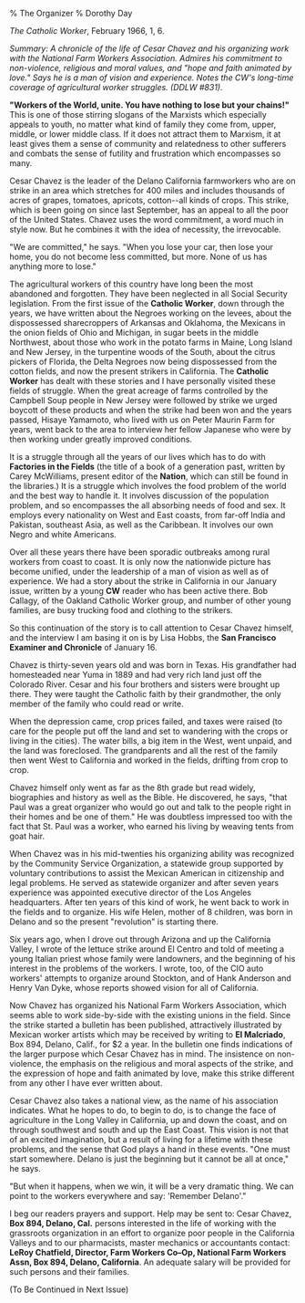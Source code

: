 % The Organizer
% Dorothy Day

*The Catholic Worker*, February 1966, 1, 6.

*Summary: A chronicle of the life of Cesar Chavez and his organizing
work with the National Farm Workers Association. Admires his commitment
to non-violence, religious and moral values, and "hope and faith
animated by love." Says he is a man of vision and experience. Notes the
CW's long-time coverage of agricultural worker struggles. (DDLW \#831).*

**"Workers of the World, unite. You have nothing to lose but your
chains!"** This is one of those stirring slogans of the Marxists which
especially appeals to youth, no matter what kind of family they come
from, upper, middle, or lower middle class. If it does not attract them
to Marxism, it at least gives them a sense of community and relatedness
to other sufferers and combats the sense of futility and frustration
which encompasses so many.

Cesar Chavez is the leader of the Delano California farmworkers who are
on strike in an area which stretches for 400 miles and includes
thousands of acres of grapes, tomatoes, apricots, cotton--all kinds of
crops. This strike, which is been going on since last September, has an
appeal to all the poor of the United States. Chavez uses the word
commitment, a word much in style now. But he combines it with the idea
of necessity, the irrevocable.

"We are committed," he says. "When you lose your car, then lose your
home, you do not become less committed, but more. None of us has
anything more to lose."

The agricultural workers of this country have long been the most
abandoned and forgotten. They have been neglected in all Social Security
legislation. From the first issue of the **Catholic Worker**, down
through the years, we have written about the Negroes working on the
levees, about the dispossessed sharecroppers of Arkansas and Oklahoma,
the Mexicans in the onion fields of Ohio and Michigan, in sugar beets in
the middle Northwest, about those who work in the potato farms in Maine,
Long Island and New Jersey, in the turpentine woods of the South, about
the citrus pickers of Florida, the Delta Negroes now being dispossessed
from the cotton fields, and now the present strikers in California. The
**Catholic Worker** has dealt with these stories and I have personally
visited these fields of struggle. When the great acreage of farms
controlled by the Campbell Soup people in New Jersey were followed by
strike we urged boycott of these products and when the strike had been
won and the years passed, Hisaye Yamamoto, who lived with us on Peter
Maurin Farm for years, went back to the area to interview her fellow
Japanese who were by then working under greatly improved conditions.

It is a struggle through all the years of our lives which has to do with
**Factories in the Fields** (the title of a book of a generation past,
written by Carey McWilliams, present editor of the **Nation**, which can
still be found in the libraries.) It is a struggle which involves the
food problem of the world and the best way to handle it. It involves
discussion of the population problem, and so encompasses the all
absorbing needs of food and sex. It employs every nationality on West
and East coasts, from far-off India and Pakistan, southeast Asia, as
well as the Caribbean. It involves our own Negro and white Americans.

Over all these years there have been sporadic outbreaks among rural
workers from coast to coast. It is only now the nationwide picture has
become unified, under the leadership of a man of vision as well as of
experience. We had a story about the strike in California in our January
issue, written by a young **CW** reader who has been active there. Bob
Callagy, of the Oakland Catholic Worker group, and number of other young
families, are busy trucking food and clothing to the strikers.

So this continuation of the story is to call attention to Cesar Chavez
himself, and the interview I am basing it on is by Lisa Hobbs, the **San
Francisco Examiner and Chronicle** of January 16.

Chavez is thirty-seven years old and was born in Texas. His grandfather
had homesteaded near Yuma in 1889 and had very rich land just off the
Colorado River. Cesar and his four brothers and sisters were brought up
there. They were taught the Catholic faith by their grandmother, the
only member of the family who could read or write.

When the depression came, crop prices failed, and taxes were raised (to
care for the people put off the land and set to wandering with the crops
or living in the cities). The water bills, a big item in the West, went
unpaid, and the land was foreclosed. The grandparents and all the rest
of the family then went West to California and worked in the fields,
drifting from crop to crop.

Chavez himself only went as far as the 8th grade but read widely,
biographies and history as well as the Bible. He discovered, he says,
"that Paul was a great organizer who would go out and talk to the people
right in their homes and be one of them." He was doubtless impressed too
with the fact that St. Paul was a worker, who earned his living by
weaving tents from goat hair.

When Chavez was in his mid-twenties his organizing ability was
recognized by the Community Service Organization, a statewide group
supported by voluntary contributions to assist the Mexican American in
citizenship and legal problems. He served as statewide organizer and
after seven years experience was appointed executive director of the Los
Angeles headquarters. After ten years of this kind of work, he went back
to work in the fields and to organize. His wife Helen, mother of 8
children, was born in Delano and so the present "revolution" is starting
there.

Six years ago, when I drove out through Arizona and up the California
Valley, I wrote of the lettuce strike around El Centro and told of
meeting a young Italian priest whose family were landowners, and the
beginning of his interest in the problems of the workers. I wrote, too,
of the CIO auto workers' attempts to organize around Stockton, and of
Hank Anderson and Henry Van Dyke, whose reports showed vision for all of
California.

Now Chavez has organized his National Farm Workers Association, which
seems able to work side-by-side with the existing unions in the field.
Since the strike started a bulletin has been published, attractively
illustrated by Mexican worker artists which may be received by writing
to **El Malcriado**, Box 894, Delano, Calif., for \$2 a year. In the
bulletin one finds indications of the larger purpose which Cesar Chavez
has in mind. The insistence on non-violence, the emphasis on the
religious and moral aspects of the strike, and the expression of hope
and faith animated by love, make this strike different from any other I
have ever written about.

Cesar Chavez also takes a national view, as the name of his association
indicates. What he hopes to do, to begin to do, is to change the face of
agriculture in the Long Valley in California, up and down the coast, and
on through southwest and south and up the East Coast. This vision is not
that of an excited imagination, but a result of living for a lifetime
with these problems, and the sense that God plays a hand in these
events. "One must start somewhere. Delano is just the beginning but it
cannot be all at once," he says.

"But when it happens, when we win, it will be a very dramatic thing. We
can point to the workers everywhere and say: 'Remember Delano'."

I beg our readers prayers and support. Help may be sent to: Cesar
Chavez, **Box 894, Delano, Cal.** persons interested in the life of
working with the grassroots organization in an effort to organize poor
people in the California Valleys and to our pharmacists, master
mechanics or accountants contact: **LeRoy Chatfield, Director, Farm
Workers Co–Op, National Farm Workers Assn, Box 894, Delano,
California**. An adequate salary will be provided for such persons and
their families.

(To Be Continued in Next Issue)

